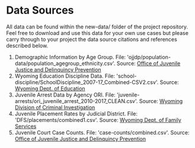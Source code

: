 # Data Sources
All data can be found within the new-data/ folder of the project repository. Feel free to download and use this data for your own use cases but please carry through to your project the data source citations and references described below.

1. Demographic Information by Age Group. File: 'ojjdp/population-data/population_agegroup_ethnicity.csv'. Source: [Office of Juvenile Justice and Delinquincy Prevention](https://www.ojjdp.gov/ojstatbb/ezapop/asp/source.asp)  
2. Wyoming Education Discipline Data. File: 'school-discipline/SchoolDiscipline_2007-17_Combined-CSV2.csv'. Source: [Wyoming Dept. of Education](https://edu.wyoming.gov/)    
3. Juvenile Arrest Data by Agency ORI. File: 'juvenile-arrests/ori_juvenile_arrest_2010-2017_CLEAN.csv'. Source: [Wyoming Division of Criminal Investigation](wyomingdci.wyo.gov)  
4. Juvenile Placement Rates by Judicial District. File: 'DFS/placements/combined1.csv'. Source: [Wyoming Dept. of Family Services](http://dfsweb.wyo.gov/)  
5. Juvenile Court Case Counts. File: 'case-counts/combined.csv'. Source: [Office of Juvenile Justice and Delinquincy Prevention](https://www.ojjdp.gov/ojstatbb/ezaco/asp/method.asp)  






















